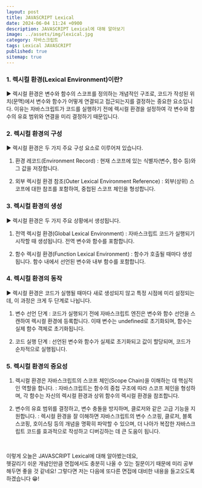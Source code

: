 ```yaml
---
layout: post
title: JAVASCRIPT Lexical
date: 2024-06-04 11:24 +0900
description: JAVASCRIPT Lexical에 대해 알아보기
image: ../assets/img/lexical.jpg
category: 자바스크립트
tags: Lexical JAVASCRIPT
published: true
sitemap: true
---
```


### 1. 렉시컬 환경(Lexical Environment)이란?

▶ 렉시컬 환경은 변수와 함수의 스코프를 정의하는 개념적인 구조로, 코드가 작성된 위치(문맥)에서 변수와 함수가 어떻게 연결되고 접근되는지를 결정하는 중요한 요소입니다. 이유는 자바스크립트가 코드를 실행하기 전에 렉시컬 환경을 설정하여 각 변수와 함수의 유효 범위와 연결을 미리 결정하기 때문입니다.

### 2. 렉시컬 환경의 구성

▶ 렉시컬 환경은 두 가지 주요 구성 요소로 이루어져 있습니다.

1. 환경 레코드(Environment Record)
: 현재 스코프에 있는 식별자(변수, 함수 등)와 그 값을 저장합니다.

2. 외부 렉시컬 환경 참조(Outer Lexical Environment Reference)
: 외부(상위) 스코프에 대한 참조를 포함하여, 중첩된 스코프 체인을 형성합니다.

### 3. 렉시컬 환경의 생성

▶ 렉시컬 환경은 두 가지 주요 상황에서 생성됩니다.

1. 전역 렉시컬 환경(Global Lexical Environment)
: 자바스크립트 코드가 실행되기 시작할 때 생성됩니다. 전역 변수와 함수를 포함합니다.

2. 함수 렉시컬 환경(Function Lexical Environment)
: 함수가 호출될 때마다 생성됩니다. 함수 내에서 선언된 변수와 내부 함수를 포함합니다.

### 4. 렉시컬 환경의 동작

▶ 렉시컬 환경은 코드가 실행될 때마다 새로 생성되지 않고 특정 시점에 미리 설정되는데, 이 과정은 크게 두 단계로 나뉩니다.

1. 변수 선언 단계
: 코드가 실행되기 전에 자바스크립트 엔진은 변수와 함수 선언을 스캔하여 렉시컬 환경에 등록합니다. 이때 변수는 undefined로 초기화되며, 함수는 실제 함수 객체로 초기화됩니다.

2. 코드 실행 단계
: 선언된 변수와 함수가 실제로 초기화되고 값이 할당되며, 코드가 순차적으로 실행됩니다.

### 5. 렉시컬 환경의 중요성

1. 렉시컬 환경은 자바스크립트의 스코프 체인(Scope Chain)을 이해하는 데 핵심적인 역할을 합니다.
: 자바스크립트는 함수의 중첩 구조에 따라 스코프 체인을 형성하며, 각 함수는 자신의 렉시컬 환경과 상위 함수의 렉시컬 환경을 참조합니다. 

2. 변수의 유효 범위를 결정하고, 변수 충돌을 방지하며, 클로저와 같은 고급 기능을 지원합니다.
: 렉시컬 환경을 잘 이해하면 자바스크립트의 변수 스코핑, 클로저, 블록 스코핑, 호이스팅 등의 개념을 명확히 파악할 수 있으며, 더 나아가 복잡한 자바스크립트 코드를 효과적으로 작성하고 디버깅하는 데 큰 도움이 됩니다.

<br>

이렇게 오늘은 JAVASCRIPT Lexical에 대해 알아봤는데요,<br>
헷갈리기 쉬운 개념인만큼 면접에서도 충분히 나올 수 있는 질문이기 때문에 미리 공부해두면 좋을 것 같네요!
그렇다면 저는 다음에 또다른 면접에 대비한 내용을 들고오도록 하겠습니다 😁!